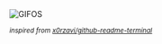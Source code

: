 <div align="justify">
<picture>
    <source media="(prefers-color-scheme: dark)" srcset="https://i.ibb.co/CpPvspCt/output-gif.gif">
    <source media="(prefers-color-scheme: light)" srcset="https://i.ibb.co/CpPvspCt/output-gif.gif">
    <img alt="GIFOS" src="https://i.ibb.co/CpPvspCt/output-gif.gif">
</picture>

<sub><i>inspired from [x0rzavi/github-readme-terminal](https://github.com/x0rzavi/github-readme-terminal)</i></sub>

</div>

<!-- Image deletion URL: https://ibb.co/spWQJpxP/3f2b740c7d8b6ef7616f4554babf9971 -->